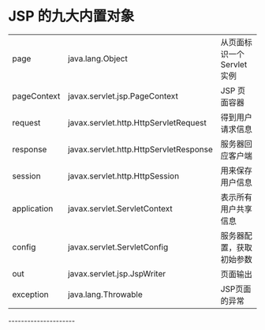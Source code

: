 # JSP 的九大内置对象

<table>
    <tr>
        <td>page</td>
        <td>java.lang.Object</td>
        <td>从页面标识一个 Servlet 实例</td>
    </tr>
    <tr>
        <td>pageContext</td>
        <td>javax.servlet.jsp.PageContext</td>
        <td>JSP 页面容器</td>
    </tr>
    <tr>
        <td>request</td>
        <td>javax.servlet.http.HttpServletRequest</td>
        <td>得到用户请求信息</td>
    </tr>
    <tr>
    	<td>response</td>
        <td>javax.servlet.http.HttpServletResponse</td>
        <td>服务器回应客户端</td>
    </tr>
    <tr>
    	<td>session</td>
        <td>javax.servlet.http.HttpSession</td>
        <td>用来保存用户信息</td>
    </tr>
    <tr>
    	<td>application</td>
        <td>javax.servlet.ServletContext</td>
        <td>表示所有用户共享信息</td>
    </tr>
    <tr>
    	<td>config</td>
        <td>javax.servlet.ServletConfig</td>
        <td>服务器配置，获取初始参数</td>
    </tr>
    <tr>
    	<td>out</td>
        <td>javax.servlet.jsp.JspWriter</td>
        <td>页面输出</td>
    </tr>
    <tr>
    	<td>exception</td>
        <td>java.lang.Throwable</td>
        <td>JSP页面的异常</td>
    </tr>
</table>
---------------------

